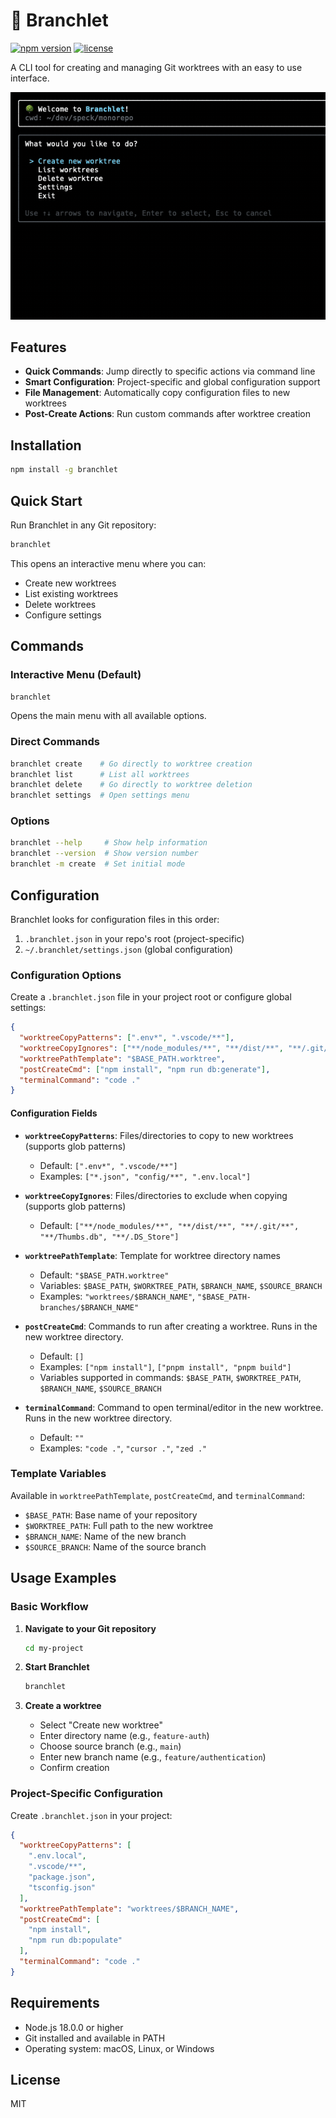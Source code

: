 # 🌳 Branchlet

[![npm version](https://badge.fury.io/js/branchlet.svg)](https://www.npmjs.com/package/branchlet)
[![license](https://img.shields.io/npm/l/branchlet.svg)](https://www.npmjs.com/package/branchlet)

A CLI tool for creating and managing Git worktrees with an easy to use interface.

![Branchlet Demo](assets/branchlet-demo.gif)

## Features

- **Quick Commands**: Jump directly to specific actions via command line
- **Smart Configuration**: Project-specific and global configuration support
- **File Management**: Automatically copy configuration files to new worktrees
- **Post-Create Actions**: Run custom commands after worktree creation

## Installation

```bash
npm install -g branchlet
```

## Quick Start

Run Branchlet in any Git repository:

```bash
branchlet
```

This opens an interactive menu where you can:
- Create new worktrees
- List existing worktrees
- Delete worktrees
- Configure settings

## Commands

### Interactive Menu (Default)
```bash
branchlet
```
Opens the main menu with all available options.

### Direct Commands
```bash
branchlet create    # Go directly to worktree creation
branchlet list      # List all worktrees
branchlet delete    # Go directly to worktree deletion
branchlet settings  # Open settings menu
```

### Options
```bash
branchlet --help     # Show help information
branchlet --version  # Show version number
branchlet -m create  # Set initial mode
```

## Configuration

Branchlet looks for configuration files in this order:
1. `.branchlet.json` in your repo's root (project-specific)
2. `~/.branchlet/settings.json` (global configuration)

### Configuration Options

Create a `.branchlet.json` file in your project root or configure global settings:

```json
{
  "worktreeCopyPatterns": [".env*", ".vscode/**"],
  "worktreeCopyIgnores": ["**/node_modules/**", "**/dist/**", "**/.git/**"],
  "worktreePathTemplate": "$BASE_PATH.worktree",
  "postCreateCmd": ["npm install", "npm run db:generate"],
  "terminalCommand": "code ."
}
```

#### Configuration Fields

- **`worktreeCopyPatterns`**: Files/directories to copy to new worktrees (supports glob patterns)
  - Default: `[".env*", ".vscode/**"]`
  - Examples: `["*.json", "config/**", ".env.local"]`

- **`worktreeCopyIgnores`**: Files/directories to exclude when copying (supports glob patterns)
  - Default: `["**/node_modules/**", "**/dist/**", "**/.git/**", "**/Thumbs.db", "**/.DS_Store"]`

- **`worktreePathTemplate`**: Template for worktree directory names
  - Default: `"$BASE_PATH.worktree"`
  - Variables: `$BASE_PATH`, `$WORKTREE_PATH`, `$BRANCH_NAME`, `$SOURCE_BRANCH`
  - Examples: `"worktrees/$BRANCH_NAME"`, `"$BASE_PATH-branches/$BRANCH_NAME"`

- **`postCreateCmd`**: Commands to run after creating a worktree. Runs in the new worktree directory.
  - Default: `[]`
  - Examples: `["npm install"]`, `["pnpm install", "pnpm build"]`
  - Variables supported in commands: `$BASE_PATH`, `$WORKTREE_PATH`, `$BRANCH_NAME`, `$SOURCE_BRANCH`

- **`terminalCommand`**: Command to open terminal/editor in the new worktree. Runs in the new worktree directory.
  - Default: `""`
  - Examples: `"code ."`, `"cursor ."`, `"zed ."`

### Template Variables

Available in `worktreePathTemplate`, `postCreateCmd`, and `terminalCommand`:

- `$BASE_PATH`: Base name of your repository
- `$WORKTREE_PATH`: Full path to the new worktree
- `$BRANCH_NAME`: Name of the new branch
- `$SOURCE_BRANCH`: Name of the source branch

## Usage Examples

### Basic Workflow

1. **Navigate to your Git repository**
   ```bash
   cd my-project
   ```

2. **Start Branchlet**
   ```bash
   branchlet
   ```

3. **Create a worktree**
   - Select "Create new worktree"
   - Enter directory name (e.g., `feature-auth`)
   - Choose source branch (e.g., `main`)
   - Enter new branch name (e.g., `feature/authentication`)
   - Confirm creation

### Project-Specific Configuration

Create `.branchlet.json` in your project:

```json
{
  "worktreeCopyPatterns": [
    ".env.local",
    ".vscode/**",
    "package.json",
    "tsconfig.json"
  ],
  "worktreePathTemplate": "worktrees/$BRANCH_NAME",
  "postCreateCmd": [
    "npm install",
    "npm run db:populate"
  ],
  "terminalCommand": "code ."
}
```

## Requirements

- Node.js 18.0.0 or higher
- Git installed and available in PATH
- Operating system: macOS, Linux, or Windows

## License

MIT
